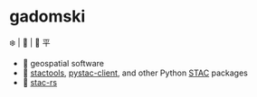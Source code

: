 # gadomski

:snowflake: | :runner: | 🥏 平

- :briefcase: geospatial software
- :seedling: [stactools](https://github.com/stac-utils/stactools), [pystac-client](https://github.com/stac-utils/pystac-client), and other Python [STAC](https://stacspec.org/) packages
- :hammer: [stac-rs](https://github.com/gadomski/stac-rs)
